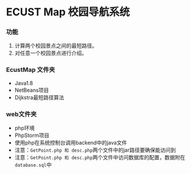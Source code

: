 # ECUST Map 校园导航系统

### 功能

1. 计算两个校园景点之间的最短路径。
2. 对任意一个校园景点进行介绍。



### EcustMap 文件夹

+ Java1.8
+ NetBeans项目
+ Dijkstra最短路径算法



### web文件夹

+ php环境
+ PhpStorm项目
+ 使用php在系统控制台调用backend中的java文件
+ 注意：`GetPoint.php 和 desc.php`两个文件中的jar路径要确保能访问到
+ 注意：`GetPoint.php 和 desc.php`两个文件中访问数据库的配置，数据附在`database.sql`中

